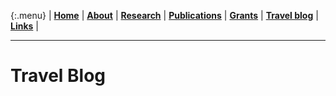 {:.menu}
| **[Home](index.html#)** | **[About](index.html#about)** | **[Research](index.html#research)** | **[Publications](index.html#publications)** | **[Grants](index.html#grants)** | **[Travel blog](travel_blog.html)** | **[Links](index.html#links)** |

* * *

# Travel Blog

